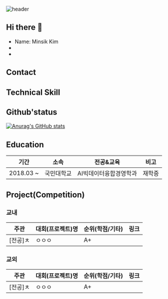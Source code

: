 ![header](https://capsule-render.vercel.app/api?type=waving&colo=auto&height=200&section=header&text=Welcome%20to%20Minsik's%20Github&fontSize=50)

## Hi there 👋
- Name: Minsik Kim
- 
- 

## Contact

## Technical Skill

## Github'status
[![Anurag's GitHub stats](https://github-readme-stats.vercel.app/api?username=mindik1349)](https://github.com/minsik1349/github-readme-stats)


## Education
|기간|소속|전공&교육|비고|
|------|---|---|---|
|2018.03 ~|국민대학교|AI빅데이터융합경영학과|재학중|
 

## Project(Competition)
### 교내 
|주관|대회(프로젝트)명|순위(학점/기타)|링크|
|------|---|---|---|
|[전공]ㅊ|ㅇㅇㅇ|A+||

### 교외
|주관|대회(프로젝트)명|순위(학점/기타)|링크|
|------|---|---|---|
|[전공]ㅊ|ㅇㅇㅇ|A+||


